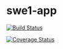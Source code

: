# swe1-app

[![Build Status](https://app.travis-ci.com/rg4352/swe1-app.svg?branch=main)](https://travis-ci.com/rg4352/swe1-app)

[![Coverage Status](https://coveralls.io/repos/github/rg4352/swe1-app/badge.svg?branch=main)](https://coveralls.io/github/rg4352/swe1-app?branch=main)

